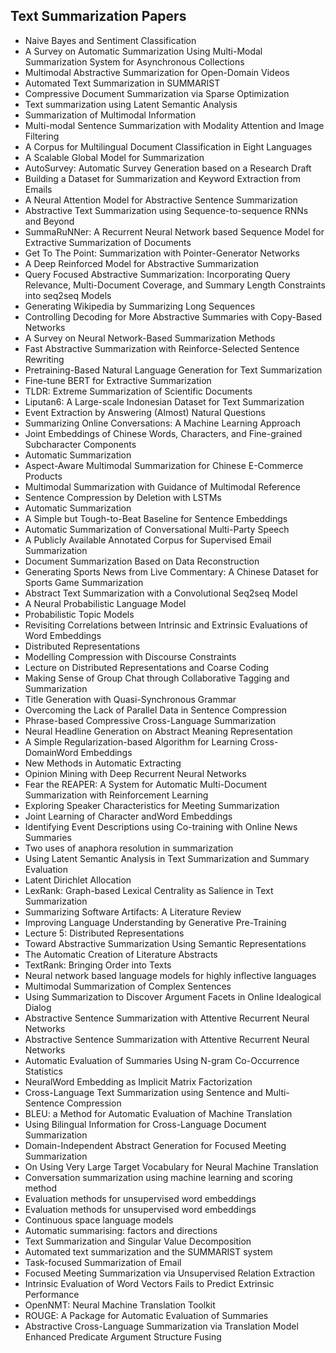 <h2>Text Summarization Papers </h2>



<ul>

                             

 <li><a target="_blank" href="https://github.com/manjunath5496/Text-Summarization-Papers/blob/master/kl(1).pdf" style="text-decoration:none;">Naive Bayes and Sentiment
Classification</a></li>

 <li><a target="_blank" href="https://github.com/manjunath5496/Text-Summarization-Papers/blob/master/kl(2).pdf" style="text-decoration:none;">A Survey on Automatic Summarization Using Multi-Modal Summarization System for Asynchronous Collections</a></li>

<li><a target="_blank" href="https://github.com/manjunath5496/Text-Summarization-Papers/blob/master/kl(3).pdf" style="text-decoration:none;">Multimodal Abstractive Summarization for Open-Domain Videos</a></li>
 <li><a target="_blank" href="https://github.com/manjunath5496/Text-Summarization-Papers/blob/master/kl(4).pdf" style="text-decoration:none;">Automated Text Summarization in SUMMARIST</a></li>                              
<li><a target="_blank" href="https://github.com/manjunath5496/Text-Summarization-Papers/blob/master/kl(5).pdf" style="text-decoration:none;">Compressive Document Summarization via Sparse Optimization</a></li>
<li><a target="_blank" href="https://github.com/manjunath5496/Text-Summarization-Papers/blob/master/kl(6).pdf" style="text-decoration:none;">Text summarization using Latent Semantic Analysis</a></li>
 <li><a target="_blank" href="https://github.com/manjunath5496/Text-Summarization-Papers/blob/master/kl(7).pdf" style="text-decoration:none;">Summarization of Multimodal Information</a></li>

 <li><a target="_blank" href="https://github.com/manjunath5496/Text-Summarization-Papers/blob/master/kl(8).pdf" style="text-decoration:none;"> Multi-modal Sentence Summarization with Modality Attention and Image Filtering </a></li>
   <li><a target="_blank" href="https://github.com/manjunath5496/Text-Summarization-Papers/blob/master/kl(9).pdf" style="text-decoration:none;">A Corpus for Multilingual Document Classification in Eight Languages</a></li>
  
   
 <li><a target="_blank" href="https://github.com/manjunath5496/Text-Summarization-Papers/blob/master/kl(10).pdf" style="text-decoration:none;">A Scalable Global Model for Summarization</a></li>                              
<li><a target="_blank" href="https://github.com/manjunath5496/Text-Summarization-Papers/blob/master/kl(11).pdf" style="text-decoration:none;">AutoSurvey: Automatic Survey Generation based on a Research Draft</a></li>
<li><a target="_blank" href="https://github.com/manjunath5496/Text-Summarization-Papers/blob/master/kl(12).pdf" style="text-decoration:none;">Building a Dataset for Summarization and Keyword Extraction from Emails</a></li>
<li><a target="_blank" href="https://github.com/manjunath5496/Text-Summarization-Papers/blob/master/kl(13).pdf" style="text-decoration:none;">A Neural Attention Model for Abstractive Sentence Summarization</a></li>

<li><a target="_blank" href="https://github.com/manjunath5496/Text-Summarization-Papers/blob/master/kl(14).pdf" style="text-decoration:none;">Abstractive Text Summarization using Sequence-to-sequence RNNs and Beyond</a></li>
                              
<li><a target="_blank" href="https://github.com/manjunath5496/Text-Summarization-Papers/blob/master/kl(15).pdf" style="text-decoration:none;">SummaRuNNer: A Recurrent Neural Network based Sequence Model for Extractive Summarization of Documents</a></li>

<li><a target="_blank" href="https://github.com/manjunath5496/Text-Summarization-Papers/blob/master/kl(16).pdf" style="text-decoration:none;">Get To The Point: Summarization with Pointer-Generator Networks</a></li>

  <li><a target="_blank" href="https://github.com/manjunath5496/Text-Summarization-Papers/blob/master/kl(17).pdf" style="text-decoration:none;">A Deep Reinforced Model for Abstractive Summarization</a></li>   
  
<li><a target="_blank" href="https://github.com/manjunath5496/Text-Summarization-Papers/blob/master/kl(18).pdf" style="text-decoration:none;">Query Focused Abstractive Summarization: Incorporating Query Relevance, Multi-Document Coverage, and Summary Length Constraints into seq2seq Models</a></li> 

  
<li><a target="_blank" href="https://github.com/manjunath5496/Text-Summarization-Papers/blob/master/kl(19).pdf" style="text-decoration:none;">Generating Wikipedia by Summarizing Long Sequences</a></li> 

<li><a target="_blank" href="https://github.com/manjunath5496/Text-Summarization-Papers/blob/master/kl(20).pdf" style="text-decoration:none;">Controlling Decoding for More Abstractive Summaries with Copy-Based Networks</a></li>

<li><a target="_blank" href="https://github.com/manjunath5496/Text-Summarization-Papers/blob/master/kl(21).pdf" style="text-decoration:none;">A Survey on Neural Network-Based
Summarization Methods</a></li>
<li><a target="_blank" href="https://github.com/manjunath5496/Text-Summarization-Papers/blob/master/kl(22).pdf" style="text-decoration:none;">Fast Abstractive Summarization with
Reinforce-Selected Sentence Rewriting</a></li> 
 <li><a target="_blank" href="https://github.com/manjunath5496/Text-Summarization-Papers/blob/master/kl(23).pdf" style="text-decoration:none;">Pretraining-Based Natural Language Generation for Text Summarization</a></li> 
 

   <li><a target="_blank" href="https://github.com/manjunath5496/Text-Summarization-Papers/blob/master/kl(24).pdf" style="text-decoration:none;">Fine-tune BERT for Extractive Summarization</a></li>
 
   <li><a target="_blank" href="https://github.com/manjunath5496/Text-Summarization-Papers/blob/master/kl(25).pdf" style="text-decoration:none;">TLDR: Extreme Summarization of Scientific Documents</a></li>                              
 <li><a target="_blank" href="https://github.com/manjunath5496/Text-Summarization-Papers/blob/master/kl(26).pdf" style="text-decoration:none;">Liputan6: A Large-scale Indonesian Dataset for Text Summarization</a></li>
 <li><a target="_blank" href="https://github.com/manjunath5496/Text-Summarization-Papers/blob/master/kl(27).pdf" style="text-decoration:none;">Event Extraction by Answering (Almost) Natural Questions</a></li>
   
 
   <li><a target="_blank" href="https://github.com/manjunath5496/Text-Summarization-Papers/blob/master/kl(28).pdf" style="text-decoration:none;">Summarizing Online Conversations: A Machine Learning Approach</a></li>
 
   <li><a target="_blank" href="https://github.com/manjunath5496/Text-Summarization-Papers/blob/master/kl(29).pdf" style="text-decoration:none;">Joint Embeddings of Chinese Words, Characters, and Fine-grained Subcharacter Components </a></li>                              

  <li><a target="_blank" href="https://github.com/manjunath5496/Text-Summarization-Papers/blob/master/kl(30).pdf" style="text-decoration:none;">Automatic Summarization</a></li>
 
   <li><a target="_blank" href="https://github.com/manjunath5496/Text-Summarization-Papers/blob/master/kl(31).pdf" style="text-decoration:none;">Aspect-Aware Multimodal Summarization for Chinese E-Commerce Products</a></li> 
    <li><a target="_blank" href="https://github.com/manjunath5496/Text-Summarization-Papers/blob/master/kl(32).pdf" style="text-decoration:none;">Multimodal Summarization with Guidance of Multimodal Reference</a></li> 

   <li><a target="_blank" href="https://github.com/manjunath5496/Text-Summarization-Papers/blob/master/kl(33).pdf" style="text-decoration:none;">Sentence Compression by Deletion with LSTMs</a></li>                              

  <li><a target="_blank" href="https://github.com/manjunath5496/Text-Summarization-Papers/blob/master/kl(34).pdf" style="text-decoration:none;">Automatic Summarization</a></li> 
 
  <li><a target="_blank" href="https://github.com/manjunath5496/Text-Summarization-Papers/blob/master/kl(35).pdf" style="text-decoration:none;">A Simple but Tough-to-Beat Baseline for Sentence Embeddings</a></li> 

  <li><a target="_blank" href="https://github.com/manjunath5496/Text-Summarization-Papers/blob/master/kl(36).pdf" style="text-decoration:none;">Automatic Summarization of Conversational Multi-Party Speech</a></li> 
 
<li><a target="_blank" href="https://github.com/manjunath5496/Text-Summarization-Papers/blob/master/kl(37).pdf" style="text-decoration:none;">A Publicly Available Annotated Corpus for Supervised Email Summarization</a></li>
 <li><a target="_blank" href="https://github.com/manjunath5496/Text-Summarization-Papers/blob/master/kl(38).pdf" style="text-decoration:none;">Document Summarization Based on Data Reconstruction</a></li>
<li><a target="_blank" href="https://github.com/manjunath5496/Text-Summarization-Papers/blob/master/kl(39).pdf" style="text-decoration:none;">Generating Sports News from Live Commentary: A Chinese Dataset for Sports Game Summarization</a></li>
 <li><a target="_blank" href="https://github.com/manjunath5496/Text-Summarization-Papers/blob/master/kl(40).pdf" style="text-decoration:none;">Abstract Text Summarization with a Convolutional Seq2seq Model</a></li>                              
<li><a target="_blank" href="https://github.com/manjunath5496/Text-Summarization-Papers/blob/master/kl(41).pdf" style="text-decoration:none;">A Neural Probabilistic Language Model</a></li>
<li><a target="_blank" href="https://github.com/manjunath5496/Text-Summarization-Papers/blob/master/kl(42).pdf" style="text-decoration:none;">Probabilistic
Topic Models</a></li>
 
  <li><a target="_blank" href="https://github.com/manjunath5496/Text-Summarization-Papers/blob/master/kl(43).pdf" style="text-decoration:none;">Revisiting Correlations between Intrinsic and Extrinsic Evaluations of Word Embeddings</a></li>
 <li><a target="_blank" href="https://github.com/manjunath5496/Text-Summarization-Papers/blob/master/kl(44).pdf" style="text-decoration:none;">Distributed Representations</a></li>
   <li><a target="_blank" href="https://github.com/manjunath5496/Text-Summarization-Papers/blob/master/kl(45).pdf" style="text-decoration:none;">Modelling Compression with Discourse Constraints</a></li>  
   
<li><a target="_blank" href="https://github.com/manjunath5496/Text-Summarization-Papers/blob/master/kl(46).pdf" style="text-decoration:none;">Lecture on Distributed Representations and Coarse Coding</a></li> 
                             
<li><a target="_blank" href="https://github.com/manjunath5496/Text-Summarization-Papers/blob/master/kl(47).pdf" style="text-decoration:none;">Making Sense of Group Chat through Collaborative Tagging and Summarization</a></li>
<li><a target="_blank" href="https://github.com/manjunath5496/Text-Summarization-Papers/blob/master/kl(48).pdf" style="text-decoration:none;">Title Generation with Quasi-Synchronous Grammar</a></li>

<li><a target="_blank" href="https://github.com/manjunath5496/Text-Summarization-Papers/blob/master/kl(49).pdf" style="text-decoration:none;">Overcoming the Lack of Parallel Data in Sentence Compression</a></li>
                              
<li><a target="_blank" href="https://github.com/manjunath5496/Text-Summarization-Papers/blob/master/kl(50).pdf" style="text-decoration:none;">Phrase-based Compressive Cross-Language Summarization</a></li>
<li><a target="_blank" href="https://github.com/manjunath5496/Text-Summarization-Papers/blob/master/kl(51).pdf" style="text-decoration:none;">Neural Headline Generation on Abstract Meaning Representation</a></li>
<li><a target="_blank" href="https://github.com/manjunath5496/Text-Summarization-Papers/blob/master/kl(52).pdf" style="text-decoration:none;">A Simple Regularization-based
Algorithm for Learning Cross-DomainWord Embeddings</a></li>

<li><a target="_blank" href="https://github.com/manjunath5496/Text-Summarization-Papers/blob/master/kl(53).pdf" style="text-decoration:none;">New Methods in Automatic Extracting</a></li>
 
<li><a target="_blank" href="https://github.com/manjunath5496/Text-Summarization-Papers/blob/master/kl(54).pdf" style="text-decoration:none;">Opinion Mining with
Deep Recurrent Neural Networks </a></li>

<li><a target="_blank" href="https://github.com/manjunath5496/Text-Summarization-Papers/blob/master/kl(55).pdf" style="text-decoration:none;">Fear the REAPER: A System for Automatic Multi-Document Summarization with Reinforcement Learning</a></li>
 
  <li><a target="_blank" href="https://github.com/manjunath5496/Text-Summarization-Papers/blob/master/kl(56).pdf" style="text-decoration:none;">Exploring Speaker Characteristics for Meeting Summarization </a></li>                              

  <li><a target="_blank" href="https://github.com/manjunath5496/Text-Summarization-Papers/blob/master/kl(57).pdf" style="text-decoration:none;">Joint Learning of Character andWord Embeddings</a></li>
 
   <li><a target="_blank" href="https://github.com/manjunath5496/Text-Summarization-Papers/blob/master/kl(58).pdf" style="text-decoration:none;">Identifying Event Descriptions using Co-training with Online News Summaries</a></li>
    <li><a target="_blank" href="https://github.com/manjunath5496/Text-Summarization-Papers/blob/master/kl(59).pdf" style="text-decoration:none;">Two uses of anaphora resolution in summarization</a></li>
 
  <li><a target="_blank" href="https://github.com/manjunath5496/Text-Summarization-Papers/blob/master/kl(60).pdf" style="text-decoration:none;">Using Latent Semantic Analysis in Text Summarization and Summary Evaluation </a></li>
 
   <li><a target="_blank" href="https://github.com/manjunath5496/Text-Summarization-Papers/blob/master/kl(61).pdf" style="text-decoration:none;"> Latent Dirichlet Allocation</a></li>
 
   <li><a target="_blank" href="https://github.com/manjunath5496/Text-Summarization-Papers/blob/master/kl(62).pdf" style="text-decoration:none;">LexRank: Graph-based Lexical Centrality as Salience in Text Summarization</a></li>
 
   <li><a target="_blank" href="https://github.com/manjunath5496/Text-Summarization-Papers/blob/master/kl(63).pdf" style="text-decoration:none;">Summarizing Software Artifacts: A Literature Review</a></li>                              

  <li><a target="_blank" href="https://github.com/manjunath5496/Text-Summarization-Papers/blob/master/kl(64).pdf" style="text-decoration:none;">Improving Language Understanding
by Generative Pre-Training</a></li>
 
   <li><a target="_blank" href="https://github.com/manjunath5496/Text-Summarization-Papers/blob/master/kl(65).pdf" style="text-decoration:none;">Lecture 5: Distributed Representations</a></li> 

   <li><a target="_blank" href="https://github.com/manjunath5496/Text-Summarization-Papers/blob/master/kl(66).pdf" style="text-decoration:none;">Toward Abstractive Summarization Using Semantic Representations</a></li> 
 
   <li><a target="_blank" href="https://github.com/manjunath5496/Text-Summarization-Papers/blob/master/kl(67).pdf" style="text-decoration:none;">The Automatic Creation of Literature Abstracts</a></li>                              

  <li><a target="_blank" href="https://github.com/manjunath5496/Text-Summarization-Papers/blob/master/kl(68).pdf" style="text-decoration:none;">TextRank: Bringing Order into Texts</a></li> 
 
  
   <li><a target="_blank" href="https://github.com/manjunath5496/Text-Summarization-Papers/blob/master/kl(69).pdf" style="text-decoration:none;">Neural network based language models for highly inflective languages</a></li>                              

  <li><a target="_blank" href="https://github.com/manjunath5496/Text-Summarization-Papers/blob/master/kl(70).pdf" style="text-decoration:none;">Multimodal Summarization of Complex Sentences</a></li> 
  
 
 <li><a target="_blank" href="https://github.com/manjunath5496/Text-Summarization-Papers/blob/master/kl(71).pdf" style="text-decoration:none;">Using Summarization
to Discover Argument Facets in Online Idealogical Dialog</a></li>
 
 <li><a target="_blank" href="https://github.com/manjunath5496/Text-Summarization-Papers/blob/master/kl(72).pdf" style="text-decoration:none;">Abstractive Sentence Summarization
with Attentive Recurrent Neural Networks</a></li> 
 
 
 <li><a target="_blank" href="https://github.com/manjunath5496/Text-Summarization-Papers/blob/master/kl(73).pdf" style="text-decoration:none;">Abstractive Sentence Summarization
with Attentive Recurrent Neural Networks</a></li>
  <li><a target="_blank" href="https://github.com/manjunath5496/Text-Summarization-Papers/blob/master/kl(74).pdf" style="text-decoration:none;">Automatic Evaluation of Summaries Using N-gram Co-Occurrence Statistics </a></li>
    <li><a target="_blank" href="https://github.com/manjunath5496/Text-Summarization-Papers/blob/master/kl(75).pdf" style="text-decoration:none;">NeuralWord Embedding
as Implicit Matrix Factorization</a></li>                        
<li><a target="_blank" href="https://github.com/manjunath5496/Text-Summarization-Papers/blob/master/kl(76).pdf" style="text-decoration:none;">Cross-Language Text Summarization using Sentence and Multi-Sentence Compression</a></li>

 <li><a target="_blank" href="https://github.com/manjunath5496/Text-Summarization-Papers/blob/master/kl(77).pdf" style="text-decoration:none;">BLEU: a Method for Automatic Evaluation of Machine Translation</a></li> 
 
 
 <li><a target="_blank" href="https://github.com/manjunath5496/Text-Summarization-Papers/blob/master/kl(78).pdf" style="text-decoration:none;">Using Bilingual Information for Cross-Language Document Summarization</a></li>
  <li><a target="_blank" href="https://github.com/manjunath5496/Text-Summarization-Papers/blob/master/kl(79).pdf" style="text-decoration:none;">Domain-Independent Abstract Generation for Focused Meeting Summarization</a></li>


 <li><a target="_blank" href="https://github.com/manjunath5496/Text-Summarization-Papers/blob/master/kl(80).pdf" style="text-decoration:none;">On Using Very Large Target Vocabulary for Neural Machine Translation</a></li> 
 
 
 <li><a target="_blank" href="https://github.com/manjunath5496/Text-Summarization-Papers/blob/master/kl(81).pdf" style="text-decoration:none;">Conversation summarization using machine learning and scoring method</a></li>
  <li><a target="_blank" href="https://github.com/manjunath5496/Text-Summarization-Papers/blob/master/kl(82).pdf" style="text-decoration:none;">Evaluation methods for unsupervised word embeddings</a></li>

 <li><a target="_blank" href="https://github.com/manjunath5496/Text-Summarization-Papers/blob/master/kl(83).pdf" style="text-decoration:none;">Evaluation methods for unsupervised word embeddings</a></li>
  <li><a target="_blank" href="https://github.com/manjunath5496/Text-Summarization-Papers/blob/master/kl(84).pdf" style="text-decoration:none;">Continuous space language models</a></li>

 <li><a target="_blank" href="https://github.com/manjunath5496/Text-Summarization-Papers/blob/master/kl(85).pdf" style="text-decoration:none;">Automatic summarising: factors and
directions</a></li>
  <li><a target="_blank" href="https://github.com/manjunath5496/Text-Summarization-Papers/blob/master/kl(86).pdf" style="text-decoration:none;">Text Summarization and Singular Value Decomposition</a></li>

 <li><a target="_blank" href="https://github.com/manjunath5496/Text-Summarization-Papers/blob/master/kl(87).pdf" style="text-decoration:none;">Automated text summarization and the SUMMARIST system</a></li>
  <li><a target="_blank" href="https://github.com/manjunath5496/Text-Summarization-Papers/blob/master/kl(88).pdf" style="text-decoration:none;">Task-focused Summarization of Email</a></li>
  <li><a target="_blank" href="https://github.com/manjunath5496/Text-Summarization-Papers/blob/master/kl(89).pdf" style="text-decoration:none;">Focused Meeting Summarization via Unsupervised Relation Extraction</a></li>
  
  
  <li><a target="_blank" href="https://github.com/manjunath5496/Text-Summarization-Papers/blob/master/kl(90).pdf" style="text-decoration:none;"> Intrinsic Evaluation of Word Vectors Fails to Predict Extrinsic Performance</a></li>
  <li><a target="_blank" href="https://github.com/manjunath5496/Text-Summarization-Papers/blob/master/kl(91).pdf" style="text-decoration:none;">OpenNMT: Neural Machine Translation Toolkit</a></li>

 <li><a target="_blank" href="https://github.com/manjunath5496/Text-Summarization-Papers/blob/master/kl(92).pdf" style="text-decoration:none;">ROUGE: A Package for Automatic Evaluation of Summaries</a></li>
  <li><a target="_blank" href="https://github.com/manjunath5496/Text-Summarization-Papers/blob/master/kl(93).pdf" style="text-decoration:none;">Abstractive Cross-Language Summarization via Translation Model Enhanced Predicate Argument Structure Fusing</a></li>
  </ul>
